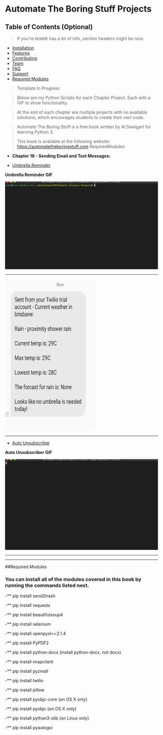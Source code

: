 # Automate The Boring Stuff Projects

## Table of Contents (Optional)

> If you're `README` has a lot of info, section headers might be nice.

- [Installation](#installation)
- [Features](#features)
- [Contributing](#contributing)
- [Team](#team)
- [FAQ](#faq)
- [Support](#support)
- [Required Modules](#Required)




>Template In Progress

> Below are my Python Scripts for each  Chapter Project.
> Each with a GIF to show functionality.

> At the end of each chapter are multiple projects with no available solutions, which encourages students to create their own code.

> Automate The Boring Stuff is a free book written by Al Sweigart for learning Python 3. 
> 
> This book is available at the following website: https://automatetheboringstuff.com
RequiredModules

* **Chapter 16 - Sending Email and Text Messages:**  


 * [Umbrella Reminder](https://github.com/rochejohn/ATBS/blob/master/Projects/Umbrella.py)    

**Umbrella Reminder GIF**

![GIF](https://github.com/rochejohn/ATBS/blob/master/Projects/gifs/c17/umbrella.gif)

---
<img src="https://github.com/rochejohn/ATBS/blob/master/Projects/gifs/c17/weather_text.jpg" width="300" height="500" />

---


* [Auto Unsubscriber](https://github.com/rochejohn/ATBS/blob/master/Projects/Auto_Unsubscriber.py)




**Auto Unsubscriber GIF**

![GIF](https://github.com/rochejohn/ATBS/blob/master/Projects/gifs/c17/EMAIL_UNSUB.gif)

---



---
##Required Modules

### You can install all of the modules covered in this book by running the commands listed next.

-** pip install send2trash

-** pip install requests

-** pip install beautifulsoup4

-** pip install selenium

-** pip install openpyxl==2.1.4

-** pip install PyPDF2

-** pip install python-docx (install python-docx, not docx)

-** pip install imapclient

-** pip install pyzmail

-** pip install twilio

-** pip install pillow

-** pip install pyobjc-core (on OS X only)

-** pip install pyobjc (on OS X only)

-** pip install python3-xlib (on Linux only)

-** pip install pyautogui


